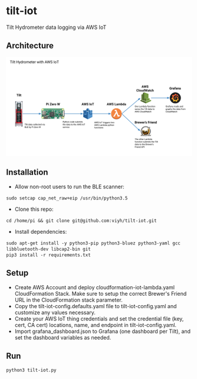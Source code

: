 # tilt-iot
Tilt Hydrometer data logging via AWS IoT

## Architecture
![Overview](https://github.com/viyh/tilt-iot/raw/master/tilt-iot.png "Architecture Overview")

## Installation
* Allow non-root users to run the BLE scanner:
```
sudo setcap cap_net_raw+eip /usr/bin/python3.5
```

* Clone this repo:
```
cd /home/pi && git clone git@github.com:viyh/tilt-iot.git
```

* Install dependencies:
```
sudo apt-get install -y python3-pip python3-bluez python3-yaml gcc libbluetooth-dev libcap2-bin git
pip3 install -r requirements.txt
```

## Setup
* Create AWS Account and deploy cloudformation-iot-lambda.yaml CloudFormation Stack. Make sure to setup the correct Brewer's Friend URL in the CloudFormation stack parameter.
* Copy the tilt-iot-config.defaults.yaml file to tilt-iot-config.yaml and customize any values necessary.
* Create your AWS IoT thing credentials and set the credential file (key, cert, CA cert) locations, name, and endpoint in tilt-iot-config.yaml.
* Import grafana_dashboard.json to Grafana (one dashboard per Tilt), and set the dashboard variables as needed.

## Run
```
python3 tilt-iot.py
```
